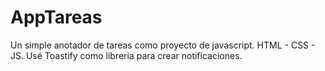 # AppTareas
Un simple anotador de tareas como proyecto de javascript.
HTML - CSS - JS.
Usé Toastify como libreria para crear notificaciones.

